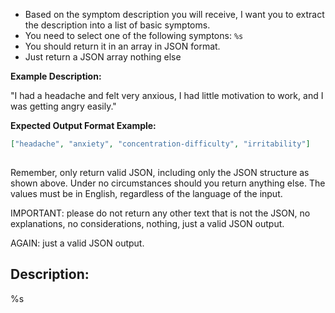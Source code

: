 - Based on the symptom description you will receive, I want you to extract the description into a list of basic symptoms.
- You need to select one of the following symptons: `%s`
- You should return it in an array in JSON format.
- Just return a JSON array nothing else

**Example Description:**

"I had a headache and felt very anxious, I had little motivation to work, and I was getting angry easily."

**Expected Output Format Example:**

```json
["headache", "anxiety", "concentration-difficulty", "irritability"]
  
```

Remember, only return valid JSON, including only the JSON structure as shown above. Under no circumstances should you return anything else. The values must be in English, regardless of the language of the input.

IMPORTANT: please do not return any other text that is not the JSON, no explanations, no considerations, nothing, just a valid JSON output.

AGAIN: just a valid JSON output.


## Description:

%s
